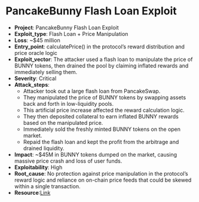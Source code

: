 # PancakeBunny Flash Loan Exploit 

- **Project**: PancakeBunny Flash Loan Exploit 
- **Exploit_type**: Flash Loan + Price Manipulation
- **Loss**: ~$45 million
- **Entry_point**: calculatePrice() in the protocol’s reward distribution and price oracle logic
- **Exploit_vector**: The attacker used a flash loan to manipulate the price of BUNNY tokens, then drained the pool by claiming inflated rewards and immediately selling them.
- **Severity**: Critical
- **Attack_steps**:
    - Attacker took out a large flash loan from PancakeSwap.
    - They manipulated the price of BUNNY tokens by swapping assets back and forth in low-liquidity pools.
    - This artificial price increase affected the reward calculation logic.
    - They then deposited collateral to earn inflated BUNNY rewards based on the manipulated price.
    - Immediately sold the freshly minted BUNNY tokens on the open market.
    - Repaid the flash loan and kept the profit from the arbitrage and drained liquidity.
- **Impact**: ~$45M in BUNNY tokens dumped on the market, causing massive price crash and loss of user funds.
- **Exploitability**: High
- **Root_cause**: No protection against price manipulation in the protocol’s reward logic and reliance on on-chain price feeds that could be skewed within a single transaction.
- **Resource**:[Link](https://www.vidma.io/blog/pancakebunny-s-45-million-flash-loan-attack-a-wake-up-call-for-defi-security)